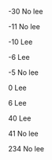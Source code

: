 -30               No lee

-11               No lee

-10                Lee

-6                 Lee
 
-5               No lee

 0                 Lee
 
 6                 Lee
 
40                 Lee

41               No lee

234              No lee
